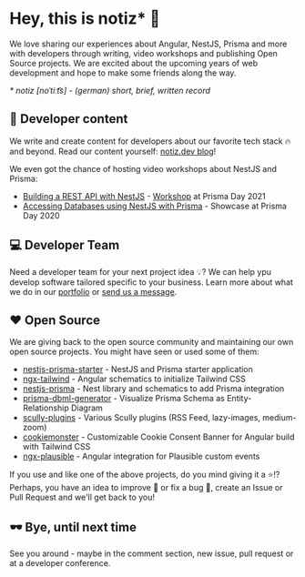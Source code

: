 # Hey, this is notiz\* 👋

We love sharing our experiences about Angular, NestJS, Prisma and more with developers through writing, video workshops and publishing Open Source projects. We are excited about the upcoming years of web development and hope to make some friends along the way.

_\* notiz [noˈtiːt͡s] - (german) short, brief, written record_

## 📝 Developer content

We write and create content for developers about our favorite tech stack 🔥 and beyond. Read our content yourself: [notiz.dev blog](https://notiz.dev)!

We even got the chance of hosting video workshops about NestJS and Prisma:

- [Building a REST API with NestJS](https://www.youtube.com/watch?v=mmbd5hcQUaY) - [Workshop](https://www.notion.so/marcjulian/Building-a-REST-API-with-NestJS-and-Prisma-8296846a0fc54ac0b445ae9364805669) at Prisma Day 2021
- [Accessing Databases using NestJS with Prisma](https://www.youtube.com/watch?v=UlVJ340UEuk) - Showcase at Prisma Day 2020

## 💻 Developer Team

Need a developer team for your next project idea 💡? We can help ypu develop software tailored specific to your business. Learn more about what we do in our [portfolio](https://portfolio.notiz.dev/) or [send us a message](mailto:hi@notiz.dev).

## ❤️ Open Source

We are giving back to the open source community and maintaining our own open source projects. You might have seen or used some of them:

- [nestjs-prisma-starter](https://github.com/notiz-dev/nestjs-prisma-starter) - NestJS and Prisma starter application
- [ngx-tailwind](https://github.com/notiz-dev/ngx-tailwind) - Angular schematics to initialize Tailwind CSS
- [nestjs-prisma](https://github.com/notiz-dev/nestjs-prisma) - Nest library and schematics to add Prisma integration
- [prisma-dbml-generator](https://github.com/notiz-dev/prisma-dbml-generator) - Visualize Prisma Schema as Entity-Relationship Diagram
- [scully-plugins](https://github.com/notiz-dev/scully-plugins) - Various Scully plugins (RSS Feed, lazy-images, medium-zoom)
- [cookiemonster](https://github.com/notiz-dev/cookiemonster) - Customizable Cookie Consent Banner for Angular build with Tailwind CSS
- [ngx-plausible](https://github.com/notiz-dev/ngx-plausible) - Angular integration for Plausible custom events

If you use and like one of the above projects, do you mind giving it a ⭐!? Perhaps, you have an idea to improve 🚀 or fix a bug 🐛, create an Issue or Pull Request and we'll get back to you!

## 🕶 Bye, until next time

See you around - maybe in the comment section, new issue, pull request or at a developer conference.
